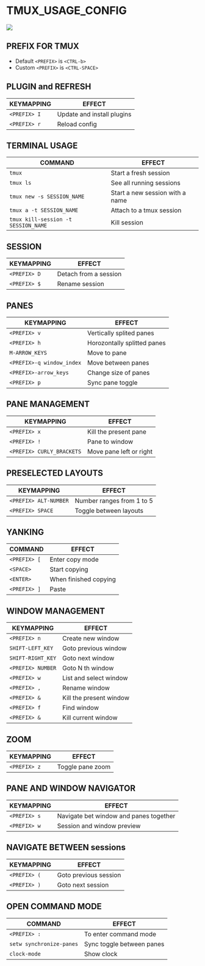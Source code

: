 # TMUX_USAGE_CONFIG

![](ZZZ/ZZZ.jpg) 

## PREFIX FOR TMUX
* Default `<PREFIX>` is `<CTRL-b>`
* Custom `<PREFIX>` is `<CTRL-SPACE>`

## PLUGIN and REFRESH
| KEYMAPPING | EFFECT |
| ---------- | ------ |
| `<PREFIX> I` | Update and install plugins |
| `<PREFIX> r` | Reload config |

## TERMINAL USAGE
| COMMAND | EFFECT |
| ------- | ------ |
| `tmux` | Start a fresh session |
| `tmux ls` | See all running sessions |
| `tmux new -s SESSION_NAME` | Start a new session with a name |
| `tmux a -t SESSION_NAME` | Attach to a tmux session |
| `tmux kill-session -t SESSION_NAME` | Kill session |

## SESSION
| KEYMAPPING | EFFECT |
| ---------- | ------ |
| `<PREFIX> D` | Detach from a session |
| `<PREFIX> $` | Rename session |


## PANES
| KEYMAPPING | EFFECT |
| ---------- | ------ |
| `<PREFIX> v` | Vertically splited panes |
| `<PREFIX> h` | Horozontally splitted panes |
| `M-ARROW_KEYS` | Move to pane |
| `<PREFIX>-q window_index` | Move between panes |
| `<PREFIX>-arrow_keys` | Change size of panes |
| `<PREFIX> p` | Sync pane toggle |

## PANE MANAGEMENT
| KEYMAPPING | EFFECT |
| ---------- | ------ |
| `<PREFIX> x` | Kill the present pane |
| `<PREFIX> !` | Pane to window |
| `<PREFIX> CURLY_BRACKETS` | Move pane left or right |

## PRESELECTED LAYOUTS
| KEYMAPPING | EFFECT |
| ---------- | ------ |
| `<PREFIX> ALT-NUMBER` | Number ranges from 1 to 5 |
| `<PREFIX> SPACE` | Toggle between layouts |

## YANKING
| COMMAND | EFFECT |
| ------- | ------ |
| `<PREFIX> [` | Enter copy mode |
| `<SPACE>` | Start copying |
| `<ENTER>` | When finished copying |
| `<PREFIX> ]` | Paste |

## WINDOW MANAGEMENT
| KEYMAPPING | EFFECT |
| ---------- | ------ |
| `<PREFIX> n` | Create new window |
| `SHIFT-LEFT_KEY` | Goto previous window |
| `SHIFT-RIGHT_KEY` | Goto next window |
| `<PREFIX> NUMBER` | Goto N th window |
| `<PREFIX> w` | List and select window |
| `<PREFIX> ,` | Rename window |
| `<PREFIX> &` | Kill the present window |
| `<PREFIX> f` | Find window |
| `<PREFIX> &` | Kill current window | 

## ZOOM
| KEYMAPPING | EFFECT |
| ---------- | ------ |
| `<PREFIX> z` | Toggle pane zoom |

## PANE AND WINDOW NAVIGATOR
| KEYMAPPING | EFFECT |
| ---------- | ------ |
| `<PREFIX> s` | Navigate bet window and panes together |
| `<PREFIX> w` | Session and window preview |

## NAVIGATE BETWEEN sessions
| KEYMAPPING | EFFECT |
| ---------- | ------ |
| `<PREFIX> (` | Goto previous session |
| `<PREFIX> )` | Goto next session |

## OPEN COMMAND MODE
| COMMAND | EFFECT |
| ---------- | ------ |
| `<PREFIX> :` | To enter command mode |
| `setw synchronize-panes` | Sync toggle between panes |
| `clock-mode` | Show clock |
